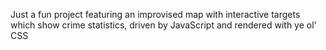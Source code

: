 Just a fun project featuring an improvised map with interactive targets which show crime statistics, driven by JavaScript and rendered with ye ol' CSS
